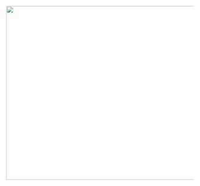<p align="center">
  <img width="800" height="468" src="https://user-images.githubusercontent.com/78893017/114065590-d86d6200-9868-11eb-9e8c-5a18cf43211f.gif">
</p>
